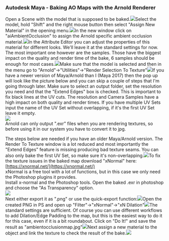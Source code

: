 ### Autodesk Maya - Baking AO Maps with the Arnold Renderer

Open a Scene with the model that is supposed to be baked.[![](/assets/Arnold1.jpg)](https://viewar.gitbooks.io/sdk-documentation/content/assets/Arnold1.jpg)Select the model, hold "Shift" and the right mouse button then select "Assign New Material" in the opening menu.[![](/assets/Arnold2.jpg)](https://viewar.gitbooks.io/sdk-documentation/content/assets/Arnold2.jpg)In the new window click on "aiAmbientOcclusion" to assign the Arnold specific ambient occlusion material.[![](/assets/Arnold3.jpg)](https://viewar.gitbooks.io/sdk-documentation/content/assets/Arnold3.jpg)In the Attribute Editor you can adjust the properties of this material for different looks. We'll leave it at the standard settings for now. The most important one however are the samples. Those have the biggest impact on the quality and render time of the bake, 6 samples should be enough for most cases.[![](/assets/Arnold4.jpg)](https://viewar.gitbooks.io/sdk-documentation/content/assets/Arnold4.jpg)Make sure that the model is selected and then in the menu go to "Arnold"-&gt;"Utilities"-&gt;"Render Selection To Texture"[![](/assets/Arnold5.jpg)](https://viewar.gitbooks.io/sdk-documentation/content/assets/Arnold5.jpg)If you have a newer version of Maya/Arnold than I \(Maya 2017\) then the pop up will look like the picture below and you can skip a couple of steps that I'm going through later. Make sure to select an output folder, set the resolution you need and that the "Extend Edges" box is checked. This is important to fix black lines at the UV cuts. The resolution and Camera Samples have a high impact on both quality and render times. If you have multiple UV Sets input the name of the UV Set without overlapping, if it's the first UV Set leave it empty.  
[![](/assets/newerArnold.png)](https://viewar.gitbooks.io/sdk-documentation/content/assets/newerArnold.png)  
Arnold can only output ".exr" files when you are rendering textures, so before using it in our system you have to convert it to jpg.

The steps below are needed if you have an older Maya/Arnold version. The Render To Texture window is a lot reduced and most importantly the "Extend Edges" feature is missing producing bad texture seams. You can also only bake the first UV Set, so make sure it's non-overlapping.[![](/assets/Arnold6.jpg)](https://viewar.gitbooks.io/sdk-documentation/content/assets/Arnold6.jpg)To fix the texture issues in the baked map download "xNormal" here: [https://xnormal.net/](https://xnormal.net/)  
xNormal is a free tool with a lot of functions, but in this case we only need the Photoshop plugins it provides.  
Install x-normal and the Photoshop tools. Open the baked .exr in photoshop and choose the "As Transparency" option.  
[![](/assets/Arnold7.jpg)](https://viewar.gitbooks.io/sdk-documentation/content/assets/Arnold7.jpg)  
Next either export it as ".png" or use the quick-export function:[![](/assets/Arnold8.jpg)](https://viewar.gitbooks.io/sdk-documentation/content/assets/Arnold8.jpg)Open the created PNG in PS and open up "Filter"-&gt;"xNormal"-&gt;"xN Dilation"[![](/assets/Arnold9.jpg)](https://viewar.gitbooks.io/sdk-documentation/content/assets/Arnold9.jpg)The standard settings are sufficient. Of course you can use different workflows to add Dilation/Edge Padding to the map, but this is the easiest way to do it for this case, even if it is a bit roundabout. Click on "Do It!" and save the result as "ambientocclusionmap.jpg"[![](/assets/Arnold10.jpg)](https://viewar.gitbooks.io/sdk-documentation/content/assets/Arnold10.jpg)Next assign a new material to the object and link the texture to check the result of the bake.[![](/assets/Arnold11.jpg)](https://viewar.gitbooks.io/sdk-documentation/content/assets/Arnold11.jpg)


